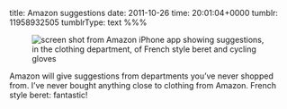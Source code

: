 title: Amazon suggestions
date: 2011-10-26
time: 20:01:04+0000
tumblr: 11958932505
tumblrType: text
%%%

<figure class="tmblr-full" data-orig-height="700" data-orig-width="467"><img class="iphone4" src="74659d4d74576fc9728fb468cf010a69fd523b9e.png" alt="screen shot from Amazon iPhone app showing suggestions, in the clothing department, of French style beret and cycling gloves" data-orig-height="700" data-orig-width="467"></figure>

Amazon will give suggestions from departments you&rsquo;ve never shopped from. I&rsquo;ve never bought anything close to clothing from Amazon. French style beret: fantastic!
